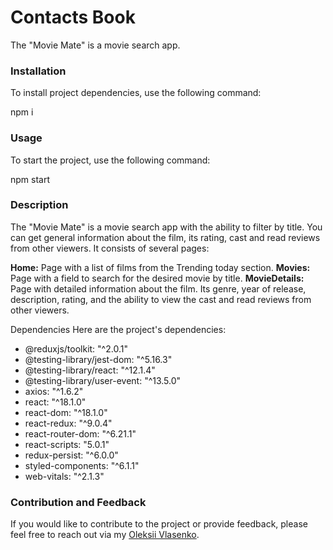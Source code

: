 # Contacts Book

The "Movie Mate" is a movie search app.

### Installation

To install project dependencies, use the following command:

npm i

### Usage

To start the project, use the following command:

npm start

### Description

The "Movie Mate" is a movie search app with the ability to filter by title. You
can get general information about the film, its rating, cast and read reviews
from other viewers. It consists of several pages:

**Home:** Page with a list of films from the Trending today section. **Movies:**
Page with a field to search for the desired movie by title. **MovieDetails:**
Page with detailed information about the film. Its genre, year of release,
description, rating, and the ability to view the cast and read reviews from
other viewers.

Dependencies Here are the project's dependencies:

- @reduxjs/toolkit: "^2.0.1"
- @testing-library/jest-dom: "^5.16.3"
- @testing-library/react: "^12.1.4"
- @testing-library/user-event: "^13.5.0"
- axios: "^1.6.2"
- react: "^18.1.0"
- react-dom: "^18.1.0"
- react-redux: "^9.0.4"
- react-router-dom: "^6.21.1"
- react-scripts: "5.0.1"
- redux-persist: "^6.0.0"
- styled-components: "^6.1.1"
- web-vitals: "^2.1.3"

### Contribution and Feedback

If you would like to contribute to the project or provide feedback, please feel
free to reach out via my
[Oleksii Vlasenko](https://linkedin.com/in/oleksii-vlasenko).
